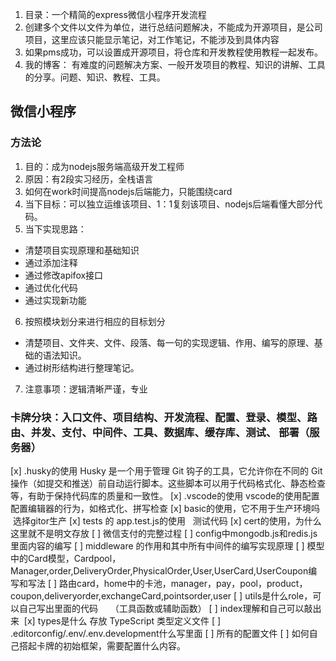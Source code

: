 1. 目录：一个精简的express微信小程序开发流程
2. 创建多个文件以文件为单位，进行总结问题解决，不能成为开源项目，是公司项目，这里应该只能显示笔记，对工作笔记，不能涉及到具体内容
3. 如果pms成功，可以设置成开源项目，将仓库和开发教程使用教程一起发布。
4. 我的博客： 有难度的问题解决方案、一般开发项目的教程、知识的讲解、工具的分享。问题、知识、教程、工具。

## 微信小程序

### 方法论

1. 目的：成为nodejs服务端高级开发工程师
2. 原因：有2段实习经历，全栈语言
3. 如何在work时间提高nodejs后端能力，只能围绕card
4. 当下目标：可以独立运维该项目、1：1复刻该项目、nodejs后端看懂大部分代码。
5. 当下实现思路：
  - 清楚项目实现原理和基础知识
  - 通过添加注释
  - 通过修改apifox接口
  - 通过优化代码
  - 通过实现新功能
6. 按照模块划分来进行相应的目标划分
  - 清楚项目、文件夹、文件、段落、每一句的实现逻辑、作用、编写的原理、基础的语法知识。
  - 通过树形结构进行整理笔记。
7. 注意事项：逻辑清晰严谨，专业

### 卡牌分块：入口文件、项目结构、开发流程、配置、登录、模型、路由、并发、支付、中间件、工具、数据库、缓存库、测试、  部署（服务器）
[x] .husky的使用
Husky 是一个用于管理 Git 钩子的工具，它允许你在不同的 Git 操作（如提交和推送）前自动运行脚本。这些脚本可以用于代码格式化、静态检查等，有助于保持代码库的质量和一致性。
[x] .vscode的使用
vscode的使用配置配置编辑器的行为，如格式化、拼写检查
[x] basic的使用，它不用于生产环境吗   选择gitor生产
[x] tests 的 app.test.js的使用   测试代码
[x] cert的使用，为什么这里就不是明文存放
[ ] 微信支付的完整过程
[ ] config中mongodb.js和redis.js里面内容的编写
[ ] middleware 的作用和其中所有中间件的编写实现原理
[ ] 模型中的Card模型，Cardpool，Manager,order,DeliveryOrder,PhysicalOrder,User,UserCard,UserCoupon编写和写法
[ ] 路由card，home中的卡池，manager，pay，pool，product，coupon,deliveryorder,exchangeCard,pointsorder,user
[ ] utils是什么role，可以自己写出里面的代码     （工具函数或辅助函数）
[ ] index理解和自己可以敲出来 
[x] types是什么
存放 TypeScript 类型定义文件
[ ] .editorconfig/.env/.env.development什么写里面
[ ] 所有的配置文件
[ ] 如何自己搭起卡牌的初始框架，需要配置什么内容。

